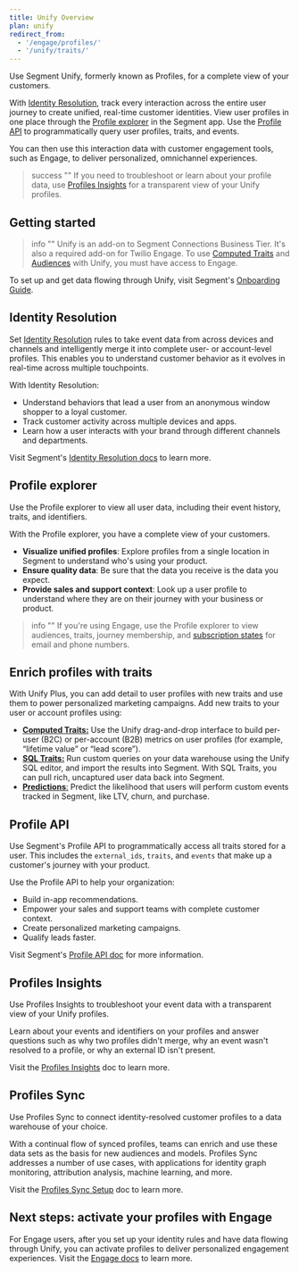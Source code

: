 ```yaml
---
title: Unify Overview
plan: unify
redirect_from:
  - '/engage/profiles/'
  - '/unify/traits/'
---
```


Use Segment Unify, formerly known as Profiles, for a complete view of your customers.

With [Identity Resolution](#identity-resolution), track every interaction across the entire user journey to create unified, real-time customer identities. View user profiles in one place through the [Profile explorer](#profile-explorer) in the Segment app. Use the [Profile API](#profile-api) to programmatically query user profiles, traits, and events. 

You can then use this interaction data with customer engagement tools, such as Engage, to deliver personalized, omnichannel experiences.

> success ""
> If you need to troubleshoot or learn about your profile data, use [Profiles Insights](/docs/unify/insights/) for a transparent view of your Unify profiles. 

## Getting started

> info ""
> Unify is an add-on to Segment Connections Business Tier. It's also a required add-on for Twilio Engage.
> To use [Computed Traits](/docs/engage/audiences/computed-traits/) and [Audiences](/docs/engage/audiences/) with Unify, you must have access to Engage.

To set up and get data flowing through Unify, visit Segment's [Onboarding Guide](/docs/unify/quickstart).

## Identity Resolution

Set [Identity Resolution](/docs/unify/identity-resolution/identity-resolution-settings/#identity-resolution-rules) rules to take event data from across devices and channels and intelligently merge it into complete user- or account-level profiles. This enables you to understand customer behavior as it evolves in real-time across multiple touchpoints.

With Identity Resolution:

- Understand behaviors that lead a user from an anonymous window shopper to a loyal customer.
- Track customer activity across multiple devices and apps.
- Learn how a user interacts with your brand through different channels and departments.

Visit Segment's [Identity Resolution docs](/docs/unify/identity-resolution/) to learn more.

## Profile explorer

Use the Profile explorer to view all user data, including their event history, traits, and identifiers.

With the Profile explorer, you have a complete view of your customers.

- **Visualize unified profiles**: Explore profiles from a single location in Segment to understand who's using your product.
- **Ensure quality data**: Be sure that the data you receive is the data you expect.
- **Provide sales and support context**: Look up a user profile to understand where they are on their journey with your business or product.

> info ""
> If you're using Engage, use the Profile explorer to view audiences, traits, journey membership, and [subscription states](/docs/engage/user-subscriptions/) for email and phone numbers.

## Enrich profiles with traits 

With Unify Plus, you can add detail to user profiles with new traits and use them to power personalized marketing campaigns. Add new traits to your user or account profiles using:

- [**Computed Traits:**](/docs/unify/traits/computed-traits/) Use the Unify drag-and-drop interface to build per-user (B2C) or per-account (B2B) metrics on user profiles (for example, “lifetime value” or “lead score”).
- [**SQL Traits:**](/docs/unify/traits/sql-traits/) Run custom queries on your data warehouse using the Unify SQL editor, and import the results into Segment. With SQL Traits, you can pull rich, uncaptured user data back into Segment.
- [**Predictions**:](/docs/unify/traits/predictions/) Predict the likelihood that users will perform custom events tracked in Segment, like LTV, churn, and purchase.

## Profile API

Use Segment's Profile API to programmatically access all traits stored for a user. This includes the `external_ids`, `traits`, and `events` that make up a customer's journey with your product.

Use the Profile API to help your organization:

- Build in-app recommendations.
- Empower your sales and support teams with complete customer context.
- Create personalized marketing campaigns.
- Qualify leads faster.

Visit Segment's [Profile API doc](/docs/unify/profile-api/) for more information.

## Profiles Insights

Use Profiles Insights to troubleshoot your event data with a transparent view of your Unify profiles. 

Learn about your events and identifiers on your profiles and answer questions such as why two profiles didn't merge, why an event wasn't resolved to a profile, or why an external ID isn't present.

Visit the [Profiles Insights](/docs/unify/insights/) doc to learn more. 

## Profiles Sync

Use Profiles Sync to connect identity-resolved customer profiles to a data warehouse of your choice.

With a continual flow of synced profiles, teams can enrich and use these data sets as the basis for new audiences and models. Profiles Sync addresses a number of use cases, with applications for identity graph monitoring, attribution analysis, machine learning, and more.

Visit the [Profiles Sync Setup](/unify/profiles-sync/profiles-sync-setup/) doc to learn more.

## Next steps: activate your profiles with Engage

For Engage users, after you set up your identity rules and have data flowing through Unify, you can activate profiles to deliver personalized engagement experiences. Visit the [Engage docs](/docs/engage/) to learn more.
